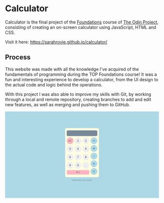 # Calculator

Calculator is the final project of the [Foundations](https://www.theodinproject.com/lessons/foundations-calculator) course of [The Odin Project](https://github.com/TheOdinProject), consisting of creating an on-screen calculator using JavaScript, HTML and CSS.

Visit it here: https://sarahrovie.github.io/calculator/

## Process

This website was made with all the knowledge I've acquired of the fundamentals of programming during the TOP Foundations course! It was a fun and interesting experience to develop a calculator, from the UI design to the actual code and logic behind the operations.

With this project I was also able to improve my skills with Git, by working through a local and remote repository, creating branches to add and edit new features, as well as merging and pushing them to GitHub.

![Calculator](/img/calculator.png)
